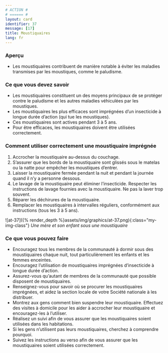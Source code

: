 ```yaml
---
# ACTION #
# ====== #
layout: card
identifier: 37
message: [17]
title: Moustiquaires
lang: fr
---
```


### Aperçu
- Les moustiquaires contribuent de manière notable à éviter les maladies transmises par les moustiques, comme le paludisme.

### Ce que vous devez savoir
- Les moustiquaires constituent un des moyens principaux de se protéger contre le paludisme et les autres maladies véhiculées par les moustiques.
- Les moustiquaires les plus efficaces sont imprégnées d’un insecticide à longue durée d’action (qui tue les moustiques).
- Ces moustiquaires sont actives pendant 3 à 5 ans.
- Pour être efficaces, les moustiquaires doivent être utilisées correctement.

### Comment utiliser correctement une moustiquaire imprégnée
1. Accrocher la moustiquaire au-dessus du couchage.
2. S’assurer que les bords de la moustiquaire sont glissés sous le matelas ou la natte pour empêcher les moustiques d’entrer.
3. Laisser la moustiquaire fermée pendant la nuit et pendant la journée quand il n’y a personne dessous.
4. Le lavage de la moustiquaire peut éliminer l’insecticide. Respecter les instructions de lavage fournies avec la moustiquaire. Ne pas la laver trop souvent.
5. Réparer les déchirures de la moustiquaire.
6. Remplacer les moustiquaires à intervalles réguliers, conformément aux instructions (tous les 3 à 5 ans).

![at-37]({% render_depth %}assets/img/graphics/at-37.png){:class="my-img-class"}
*Une mère et son enfant sous une moustiquaire*

### Ce que vous pouvez faire
- Encouragez tous les membres de la communauté à dormir sous des moustiquaires chaque nuit, tout particulièrement les enfants et les femmes enceintes.
- Encouragez l’utilisation de moustiquaires imprégnées d’insecticide à longue durée d’action.
- Assurez-vous qu’autant de membres de la communauté que possible disposent de moustiquaires.
- Renseignez-vous pour savoir où se procurer les moustiquaires imprégnées, et aidez la section locale de votre Société nationale à les distribuer.
- Montrez aux gens comment bien suspendre leur moustiquaire. Effectuez des visites à domicile pour les aider à accrocher leur moustiquaire et encouragez-les à l’utiliser.
- Réalisez un suivi afin de vous assurer que les moustiquaires soient utilisées dans les habitations.
- Si les gens n’utilisent pas leurs moustiquaires, cherchez à comprendre pourquoi.
- Suivez les instructions au verso afin de vous assurer que les moustiquaires soient utilisées correctement.

